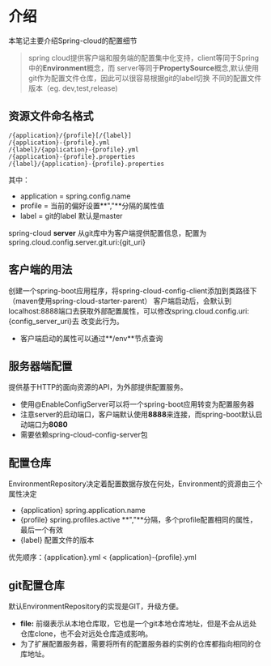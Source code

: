 # 介绍
本笔记主要介绍Spring-cloud的配置细节
> spring cloud提供客户端和服务端的配置集中化支持，client等同于Spring中的**Environment**概念，而
server等同于**PropertySource**概念,默认使用git作为配置文件仓库，因此可以很容易根据git的label切换
不同的配置文件版本（eg. dev,test,release)

## 资源文件命名格式
```
/{application}/{profile}[/{label}]
/{application}-{profile}.yml
/{label}/{application}-{profile}.yml
/{application}-{profile}.properties
/{label}/{application}-{profile}.properties
```
其中：
* application = spring.config.name
* profile = 当前的偏好设置**","**分隔的属性值
* label = git的label 默认是master

spring-cloud **server** 从git库中为客户端提供配置信息，配置为spring.cloud.config.server.git.uri:{git_uri}

## 客户端的用法
创建一个spring-boot应用程序，将spring-cloud-config-client添加到类路径下（maven使用spring-cloud-starter-parent）
客户端启动后，会默认到localhost:8888端口去获取外部配置属性，可以修改spring.cloud.config.uri:{config_server_uri}去
改变此行为。

* 客户端启动的属性可以通过**/env**节点查询

## 服务器端配置
提供基于HTTP的面向资源的API，为外部提供配置服务。

* 使用@EnableConfigServer可以将一个spring-boot应用转变为配置服务器
* 注意server的启动端口，客户端默认使用**8888**来连接，而spring-boot默认启动端口为**8080**
* 需要依赖spring-cloud-config-server包

## 配置仓库
EnvironmentRepository决定着配置数据存放在何处，Environment的资源由三个属性决定

* {application} spring.application.name
* {profile} spring.profiles.active **","**分隔，多个profile配置相同的属性，最后一个有效
* {label} 配置文件的版本

优先顺序：{application}.yml < {application}-{profile}.yml

## git配置仓库
默认EnvironmentRepository的实现是GIT，升级方便。

* **file:** 前缀表示从本地仓库取，它也是一个git本地仓库地址，但是不会从远处仓库clone，也不会对远处仓库造成影响。
* 为了扩展配置服务器，需要将所有的配置服务器的实例的仓库都指向相同的仓库地址。

